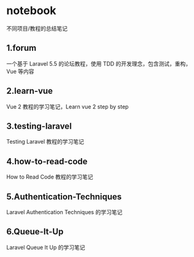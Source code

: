 # notebook
不同项目/教程的总结笔记
## 1.forum 
一个基于 Laravel 5.5 的论坛教程，使用 TDD 的开发理念，包含测试，重构，Vue 等内容

## 2.learn-vue 
Vue 2 教程的学习笔记，Learn vue 2 step by step

## 3.testing-laravel
Testing Laravel 教程的学习笔记

## 4.how-to-read-code
How to Read Code 教程的学习笔记

## 5.Authentication-Techniques
Laravel Authentication Techniques 的学习笔记

## 6.Queue-It-Up
Laravel Queue It Up 的学习笔记